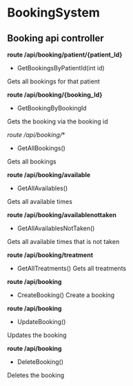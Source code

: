 # BookingSystem

## Booking api controller
**route /api/booking/patient/{patient_Id}**
- GetBookingsByPatientId(int id)

Gets all bookings for that patient

**route /api/booking/{booking_Id}**
- GetBookingByBookingId

Gets the booking via the booking id

*route /api/booking/**
- GetAllBookings()

Gets all bookings

**route /api/booking/available**
- GetAllAvailables()

Gets all available times

**route /api/booking/availablenottaken**
- GetAllAvailablesNotTaken()

Gets all available times that is not taken

**route /api/booking/treatment**
- GetAllTreatments()
Gets all treatments 

**route /api/booking**
- CreateBooking()
Create a booking 

**route /api/booking**
- UpdateBooking()

Updates the booking

**route /api/booking**
- DeleteBooking()

Deletes the booking
